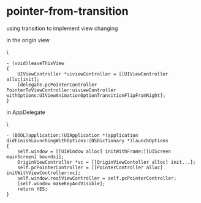 pointer-from-transition
=======================

using transition to implement view changing

in the origin view

\

    - (void)leaveThisView
    {
        UIViewController *uiviewController = [[UIViewController alloc]init];
        [delegate.pcPointerController PointerToViewController:uiviewController withOptions:UIViewAnimationOptionTransitionFlipFromRight];
    }

in AppDelegate

\

    - (BOOL)application:(UIApplication *)application didFinishLaunchingWithOptions:(NSDictionary *)launchOptions
    {
        self.window = [[UIWindow alloc] initWithFrame:[[UIScreen mainScreen] bounds]];
        OriginViewController *vc = [[OriginViewContoller alloc] init...];
        self.pcPointerController = [[PointerController alloc] initWithViewController:vc];
        self.window.rootViewController = self.pcPointerController;
        [self.window makeKeyAndVisible];
        return YES;
    }
